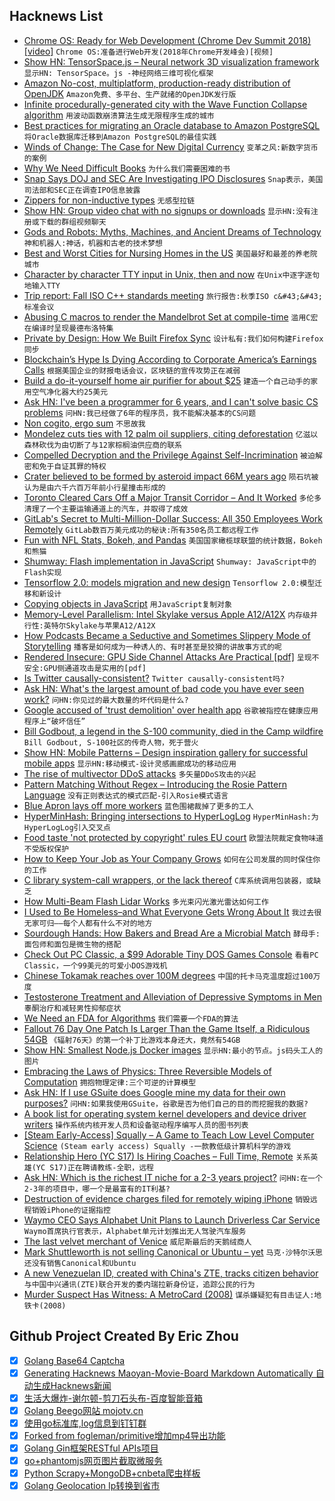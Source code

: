 ## Hacknews List


- [Chrome OS: Ready for Web Development (Chrome Dev Summit 2018) [video]](https://www.youtube.com/watch?v=QTmAtXoPkgw)  `Chrome OS:准备进行Web开发(2018年Chrome开发峰会)[视频]`
- [Show HN: TensorSpace.js – Neural network 3D visualization framework](https://github.com/tensorspace-team/tensorspace)  `显示HN: TensorSpace。js -神经网络三维可视化框架`
- [Amazon No-cost, multiplatform, production-ready distribution of OpenJDK](https://aws.amazon.com/fr/corretto/)  `Amazon免费、多平台、生产就绪的OpenJDK发行版`
- [Infinite procedurally-generated city with the Wave Function Collapse algorithm](https://marian42.itch.io/wfc)  `用波动函数崩溃算法生成无限程序生成的城市`
- [Best practices for migrating an Oracle database to Amazon PostgreSQL](https://aws.amazon.com/blogs/database/best-practices-for-migrating-an-oracle-database-to-amazon-rds-postgresql-or-amazon-aurora-postgresql-migration-process-and-infrastructure-considerations/)  `将Oracle数据库迁移到Amazon PostgreSQL的最佳实践`
- [Winds of Change: The Case for New Digital Currency](https://www.imf.org/en/News/Articles/2018/11/13/sp111418-winds-of-change-the-case-for-new-digital-currency)  `变革之风:新数字货币的案例`
- [Why We Need Difficult Books](https://www.theguardian.com/books/2018/nov/10/anna-burns-milkman-difficult-novel)  `为什么我们需要困难的书`
- [Snap Says DOJ and SEC Are Investigating IPO Disclosures](https://www.bloomberg.com/news/articles/2018-11-14/snap-says-doj-and-sec-are-investigating-ipo-disclosures)  `Snap表示，美国司法部和SEC正在调查IPO信息披露`
- [Zippers for non-inductive types](http://danghica.blogspot.com/2018/11/zippers-for-non-inductive-types.html)  `无感型拉链`
- [Show HN: Group video chat with no signups or downloads](https://itshello.co)  `显示HN:没有注册或下载的群组视频聊天`
- [Gods and Robots: Myths, Machines, and Ancient Dreams of Technology](https://spectator.us/robots-ancient-greeks-loved-alexa/)  `神和机器人:神话，机器和古老的技术梦想`
- [Best and Worst Cities for Nursing Homes in the US](https://priceonomics.com/the-25-best-and-worst-cities-for-nursing-homes/)  `美国最好和最差的养老院城市`
- [Character by character TTY input in Unix, then and now](https://utcc.utoronto.ca/~cks/space/blog/unix/RawTtyInputThenAndNow)  `在Unix中逐字逐句地输入TTY`
- [Trip report: Fall ISO C&#43;&#43; standards meeting](https://herbsutter.com/2018/11/13/trip-report-fall-iso-c-standards-meeting-san-diego/)  `旅行报告:秋季ISO c&#43;&#43;标准会议`
- [Abusing C macros to render the Mandelbrot Set at compile-time](https://gist.github.com/DavidBuchanan314/b9230fe7d335a1caf90483dbb00a5375)  `滥用C宏在编译时呈现曼德布洛特集`
- [Private by Design: How We Built Firefox Sync](https://hacks.mozilla.org/2018/11/firefox-sync-privacy/)  `设计私有:我们如何构建Firefox同步`
- [Blockchain’s Hype Is Dying According to Corporate America’s Earnings Calls](https://medium.com/utopiapress/blockchains-hype-is-dying-according-to-corporate-america-s-s-p-500-earnings-calls-citations-56b97771ce58)  `根据美国企业的财报电话会议，区块链的宣传攻势正在减弱`
- [Build a do-it-yourself home air purifier for about $25](https://www.uofmhealth.org/news/sinus-hepa-0630)  `建造一个自己动手的家用空气净化器大约25美元`
- [Ask HN: I&#39;ve been a programmer for 6 years, and I can&#39;t solve basic CS problems](item?id=18445609)  `问HN:我已经做了6年的程序员，我不能解决基本的CS问题`
- [Non cogito, ergo sum](https://www.1843magazine.com/content/ideas/ian-leslie/non-cogito-ergo-sum)  `不思故我`
- [Mondelez cuts ties with 12 palm oil suppliers, citing deforestation](https://www.supplychaindive.com/news/mondelez-cuts-ties-12-palm-oil-suppliers-deforestation/542100/)  `亿滋以森林砍伐为由切断了与12家棕榈油供应商的联系`
- [Compelled Decryption and the Privilege Against Self-Incrimination](https://papers.ssrn.com/sol3/papers.cfm?abstract_id=3248286)  `被迫解密和免于自证其罪的特权`
- [Crater believed to be formed by asteroid impact 66M years ago](http://www.bbc.com/travel/story/20181111-the-buried-secrets-of-the-deadliest-location-on-earth)  `陨石坑被认为是由六千六百万年前小行星撞击形成的`
- [Toronto Cleared Cars Off a Major Transit Corridor – And It Worked](https://usa.streetsblog.org/2018/11/13/toronto-cleared-cars-off-a-major-transit-corridor-and-it-worked/)  `多伦多清理了一个主要运输通道上的汽车，并取得了成效`
- [GitLab&#39;s Secret to Multi-Million-Dollar Success: All 350 Employees Work Remotely](https://www.inc.com/cameron-albert-deitch/2018-inc5000-gitlab.html)  `GitLab数百万美元成功的秘诀:所有350名员工都远程工作`
- [Fun with NFL Stats, Bokeh, and Pandas](https://j253.github.io/blog/fun-with-nfl-stats.html)  `美国国家橄榄球联盟的统计数据，Bokeh和熊猫`
- [Shumway: Flash implementation in JavaScript](https://github.com/mozilla/shumway)  `Shumway: JavaScript中的Flash实现`
- [Tensorflow 2.0: models migration and new design](https://pgaleone.eu/tensorflow/gan/2018/11/04/tensorflow-2-models-migration-and-new-design/)  `Tensorflow 2.0:模型迁移和新设计`
- [Copying objects in JavaScript](https://smalldata.tech/blog/2018/11/01/copying-objects-in-javascript)  `用JavaScript复制对象`
- [Memory-Level Parallelism: Intel Skylake versus Apple A12/A12X](https://lemire.me/blog/2018/11/13/memory-level-parallelism-intel-skylake-versus-apple-a12-a12x/)  `内存级并行性:英特尔Skylake与苹果A12/A12X`
- [How Podcasts Became a Seductive and Sometimes Slippery Mode of Storytelling](https://www.newyorker.com/magazine/2018/11/19/how-podcasts-became-a-seductive-and-sometimes-slippery-mode-of-storytelling)  `播客是如何成为一种诱人的、有时甚至是狡猾的讲故事方式的呢`
- [Rendered Insecure: GPU Side Channel Attacks Are Practical [pdf]](http://www.cs.ucr.edu/~zhiyunq/pub/ccs18_gpu_side_channel.pdf)  `呈现不安全:GPU侧通道攻击是实用的[pdf]`
- [Is Twitter causally-consistent?](https://muratbuffalo.blogspot.com/2018/11/is-twitter-causally-consistent.html)  `Twitter causally-consistent吗?`
- [Ask HN: What&#39;s the largest amount of bad code you have ever seen work?](item?id=18442637)  `问HN:你见过的最大数量的坏代码是什么?`
- [Google accused of &#39;trust demolition&#39; over health app](https://www.bbc.co.uk/news/amp/technology-46206677)  `谷歌被指控在健康应用程序上“破坏信任”`
- [Bill Godbout, a legend in the S-100 community, died in the Camp wildfire](http://vcfed.org/wp/2018/11/13/r-i-p-bill-godbout-79/)  `Bill Godbout, S-100社区的传奇人物，死于营火`
- [Show HN: Mobile Patterns – Design inspiration gallery for successful mobile apps](https://www.mobile-patterns.com/)  `显示HN:移动模式-设计灵感画廊成功的移动应用`
- [The rise of multivector DDoS attacks](https://blog.cloudflare.com/the-rise-of-multivector-amplifications/#)  `多矢量DDoS攻击的兴起`
- [Pattern Matching Without Regex – Introducing the Rosie Pattern Language](https://spin.atomicobject.com/2018/11/14/rosie-pattern-language/#.W-xEPiyim0g.hackernews)  `没有正则表达式的模式匹配-引入Rosie模式语言`
- [Blue Apron lays off more workers](https://www.wsj.com/articles/blue-apron-lays-off-more-workers-1542148447)  `蓝色围裙裁掉了更多的工人`
- [HyperMinHash: Bringing intersections to HyperLogLog](https://github.com/axiomhq/hyperminhash)  `HyperMinHash:为HyperLogLog引入交叉点`
- [Food taste &#39;not protected by copyright&#39; rules EU court](https://www.bbc.com/news/world-europe-46193818)  `欧盟法院裁定食物味道不受版权保护`
- [How to Keep Your Job as Your Company Grows](https://steveblank.com/2018/11/13/its-not-change-you-fear-its-loss/)  `如何在公司发展的同时保住你的工作`
- [C library system-call wrappers, or the lack thereof](https://lwn.net/SubscriberLink/771441/96f587a2dec5ba1a/)  `C库系统调用包装器，或缺乏`
- [How Multi-Beam Flash Lidar Works](https://www.ouster.io/blog-posts/2018/11/8/how-multi-beam-flash-lidar-works)  `多光束闪光激光雷达如何工作`
- [I Used to Be Homeless–and  What Everyone Gets Wrong About It](https://www.yahoo.com/lifestyle/used-homeless-apos-everyone-gets-201049080.html)  `我过去很无家可归——每个人都有什么不对的地方`
- [Sourdough Hands: How Bakers and Bread Are a Microbial Match](https://www.npr.org/sections/thesalt/2018/11/12/665655220/sourdough-hands-how-bakers-and-bread-are-a-microbial-match)  `酵母手:面包师和面包是微生物的搭配`
- [Check Out PC Classic, a $99 Adorable Tiny DOS Games Console](https://hothardware.com/news/check-out-pc-classic-99-tiny-dos-games-console)  `看看PC Classic，一个99美元的可爱小DOS游戏机`
- [Chinese Tokamak reaches over 100M degrees](http://english.hf.cas.cn/new/news/rn/201811/t20181113_201186.html)  `中国的托卡马克温度超过100万度`
- [Testosterone Treatment and Alleviation of Depressive Symptoms in Men](https://jamanetwork.com/journals/jamapsychiatry/article-abstract/2712976?widget=personalizedcontent&amp;previousarticle=2712974)  `睾酮治疗和减轻男性抑郁症状`
- [We Need an FDA for Algorithms](http://nautil.us/issue/66/clockwork/we-need-an-fda-for-algorithms)  `我们需要一个FDA的算法`
- [Fallout 76 Day One Patch Is Larger Than the Game Itself, a Ridiculous 54GB](https://hothardware.com/news/fallout-76-day-one-patch-largerthe-game-itself-54gb)  `《辐射76天》的第一个补丁比游戏本身还大，竟然有54GB`
- [Show HN: Smallest Node.js Docker images](https://github.com/astefanutti/scratch-node)  `显示HN:最小的节点。js码头工人的图片`
- [Embracing the Laws of Physics: Three Reversible Models of Computation](https://arxiv.org/abs/1811.03678)  `拥抱物理定律:三个可逆的计算模型`
- [Ask HN: If I use GSuite does Google mine my data for their own purposes?](item?id=18450917)  `问HN:如果我使用GSuite，谷歌是否为他们自己的目的而挖掘我的数据?`
- [A book list for operating system kernel developers and device driver writers](http://jdebp.eu./FGA/operating-system-books.html)  `操作系统内核开发人员和设备驱动程序编写人员的图书列表`
- [[Steam Early-Access] Squally – A Game to Teach Low Level Computer Science](item?id=18445748)  `(Steam early access) Squally -一款教低级计算机科学的游戏`
- [Relationship  Hero (YC S17) Is Hiring Coaches – Full Time, Remote](https://relationshiphero.com/careers?role=coach)  `关系英雄(YC S17)正在聘请教练-全职，远程`
- [Ask HN: Which is the richest IT niche for a 2-3 years project?](item?id=18451091)  `问HN:在一个2-3年的项目中，哪一个是最富有的IT利基?`
- [Destruction of evidence charges filed for remotely wiping iPhone](https://dailygazette.com/article/2018/11/08/police-woman-remotely-wipes-phone-in-evidence-after-shooting)  `销毁远程销毁iPhone的证据指控`
- [Waymo CEO Says Alphabet Unit Plans to Launch Driverless Car Service](https://www.marketwatch.com/story/waymo-ceo-says-driverless-car-service-coming-soon-2018-11-13)  `Waymo首席执行官表示，Alphabet单元计划推出无人驾驶汽车服务`
- [The last velvet merchant of Venice](http://www.bbc.com/travel/gallery/20181113-the-last-velvet-merchant-of-venice)  `威尼斯最后的天鹅绒商人`
- [Mark Shuttleworth is not selling Canonical or Ubuntu – yet](https://www.zdnet.com/article/mark-shuttleworth-is-not-selling-canonical-or-ubuntu-yet/)  `马克·沙特尔沃思还没有销售Canonical和Ubuntu`
- [A new Venezuelan ID, created with China&#39;s ZTE, tracks citizen behavior](https://www.reuters.com/investigates/special-report/venezuela-zte/)  `与中国中兴通讯(ZTE)联合开发的委内瑞拉新身份证，追踪公民的行为`
- [Murder Suspect Has Witness: A MetroCard (2008)](https://www.nytimes.com/2008/11/19/nyregion/19metrocard.html)  `谋杀嫌疑犯有目击证人:地铁卡(2008)`

## Github Project Created By Eric Zhou

- [x] [Golang Base64 Captcha](https://github.com/mojocn/base64Captcha)
- [x] [Generating Hacknews Maoyan-Movie-Board Markdown Automatically 自动生成Hacknews新闻](https://github.com/dejavuzhou/md-genie)
- [x] [生活大爆炸-谢尔顿-剪刀石头布-百度智能音箱](https://github.com/mojocn/dueros-bang-game)
- [x] [Golang Beego网站 mojotv.cn](https://github.com/mojocn/www.mojotv.cn)
- [x] [使用go标准库,log信息到钉钉群](https://github.com/mojocn/dooger)
- [x] [Forked from fogleman/primitive增加mp4导出功能](https://github.com/mojocn/primitive)
- [x] [Golang Gin框架RESTful APIs项目](https://github.com/JJJJJJJerk/ezier-golang-web-api-framework)
- [x] [go+phantomjs网页图片截取微服务](https://github.com/mojocn/screen_shot)
- [x] [Python Scrapy+MongoDB+cnbeta爬虫样板](https://github.com/mojocn/scrapy_mongodb_boilerplate_cnbeta)
- [x] [Golang Geolocation Ip转换到省市](https://github.com/mojocn/ip2location)
